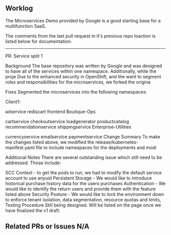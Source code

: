  ## Worklog

 The Microservices Demo provided by Google is a good starting base for a multifunction SaaS.

 The comments from the last pull request in it's previous repo loaction is listed below for documentation:

 ---
 PR: Service split 1

 Background
 The base repository was written by Google and was designed to have all of the services within one namespace. Additionally, while the proje
 Due to the enhanced security in OpenShift, and the want to segment roles and responsibilities for the microservices, we forked the origina

 Fixes
 Segmented the microservices into the following namespaces:

 Client1:

 adservice
 rediscart
 frontend
 Boutique-Ops

 cartservice
 checkoutservice
 loadgenerator
 productcatalog
 recommendationservice
 shippingservice
 Enterprise-Utilities

 currencyservice
 emailservice
 paymentservice
 Change Summary
 To make the changes listed above, we modified the release/kubernetes-manifest.yaml file to include namespaces for the deployments and modi

 Additional Notes
 There are several outstanding issue which still need to be addressed. Those include:

 SCC Context - to get the pods to run, we had to modify the default service account to use anyuid
 Persistent Storage - We would like to introduce historical purchase history data for the users purchases
 Authentication - We would like to identify the return users and provide them with the feature listed above
 Security Posture - We would like to lock the environment down to enforce tenant isolation, data segmentation, resource quotas and limits,
 Testing Procedure
 Still being designed. Will be listed on the page once we have finalized the v1 draft.

 Related PRs or Issues
N/A
---

